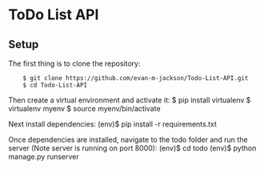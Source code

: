 # ToDo List API

## Setup

The first thing is to clone the repository:

        $ git clone https://github.com/evan-m-jackson/Todo-List-API.git
        $ cd Todo-List-API

Then create a virtual environment and activate it:
    $ pip install virtualenv
    $ virtualenv myenv
    $ source myenv/bin/activate

Next install dependencies:
    (env)$ pip install -r requirements.txt

Once dependencies are installed, navigate to the todo folder and run the server (Note server is running on port 8000):
    (env)$ cd todo
    (env)$ python manage.py runserver
